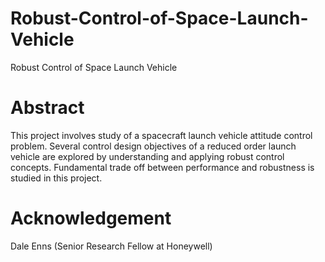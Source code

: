 # Robust-Control-of-Space-Launch-Vehicle
Robust Control of Space Launch Vehicle

# Abstract
This project involves study of a spacecraft launch vehicle attitude control problem. Several control design objectives of a reduced order launch vehicle are explored by understanding and applying robust control concepts. Fundamental trade off between performance and robustness is studied in this project. 

# Acknowledgement
Dale Enns (Senior Research Fellow at Honeywell) 
